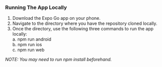 ### Running The App Locally
1. Download the Expo Go app on your phone.
2. Navigate to the directory where you have the repository cloned locally.
3. Once the directory, use the following three commands to run the app locally: <br />
a. npm run android <br />
b. npm run ios <br />
c. npm run web <br />
<a />
<i>NOTE: You may need to run npm install beforehand. <br /></i>
